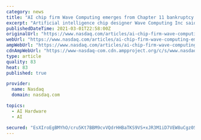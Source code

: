 ```yaml
---
category: news
title: "AI chip firm Wave Computing emerges from Chapter 11 bankruptcy protection"
excerpt: "Artificial intelligence chip designer Wave Computing Inc said on Monday it has emerged from Chapter 11 bankruptcy protection following an auction of the company and will rebrand the firm as MIPS. OAKLAND,"
publishedDateTime: 2021-03-01T22:58:00Z
originalUrl: "https://www.nasdaq.com/articles/ai-chip-firm-wave-computing-emerges-from-chapter-11-bankruptcy-protection-2021-03-01"
webUrl: "https://www.nasdaq.com/articles/ai-chip-firm-wave-computing-emerges-from-chapter-11-bankruptcy-protection-2021-03-01"
ampWebUrl: "https://www.nasdaq.com/articles/ai-chip-firm-wave-computing-emerges-from-chapter-11-bankruptcy-protection-2021-03-01?amp"
cdnAmpWebUrl: "https://www-nasdaq-com.cdn.ampproject.org/c/s/www.nasdaq.com/articles/ai-chip-firm-wave-computing-emerges-from-chapter-11-bankruptcy-protection-2021-03-01?amp"
type: article
quality: 83
heat: 83
published: true

provider:
  name: Nasdaq
  domain: nasdaq.com

topics:
  - AI Hardware
  - AI

secured: "EsXIroEgBMYhO/cru5Kt7BBM9cvVQdrHHBaTKS9VS+xJR3M1iD7VEW8uCgz0SS2B5bTd35MobdOWZl85ybD6WUTIG8UYiHFF2dWZcb2t3NwNism6j52xhGY4HnMevZ8F9cGh3Jvs5vgq3B1UIK4OGtLGY+yLZ4ls+tkRY+uqdY4MXCSllA0JVL0RbU5idt263AwD6Wqvy84G7A/sxLuvzyH0elaRHZVIzjyCTDgnsIqZhQcZ+gkJyj6QNmpx7o/q9uQgZ2DRxy3Q79KnRgrufKt6gwM5UUmxIbm3vwcQnEEo6LqRpfxyDCTndyxDN5OUh4/iybuDGNwkUUY12HFQg2F/Jbzyd63IcYATtEHzzMA=;Od9P1LcV6WjiJCiTuc/EfQ=="
---
```


